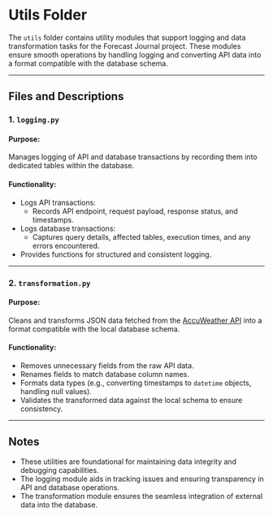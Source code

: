 # Utils Folder

The `utils` folder contains utility modules that support logging and data transformation tasks for the Forecast Journal project. These modules ensure smooth operations by handling logging and converting API data into a format compatible with the database schema.

---

## Files and Descriptions

### 1. `logging.py`

#### Purpose:
Manages logging of API and database transactions by recording them into dedicated tables within the database.

#### Functionality:
- Logs API transactions:
  - Records API endpoint, request payload, response status, and timestamps.
- Logs database transactions:
  - Captures query details, affected tables, execution times, and any errors encountered.
- Provides functions for structured and consistent logging.
---

### 2. `transformation.py`

#### Purpose:
Cleans and transforms JSON data fetched from the [AccuWeather API](https://developer.accuweather.com/) into a format compatible with the local database schema.

#### Functionality:
- Removes unnecessary fields from the raw API data.
- Renames fields to match database column names.
- Formats data types (e.g., converting timestamps to `datetime` objects, handling null values).
- Validates the transformed data against the local schema to ensure consistency.
---

## Notes
- These utilities are foundational for maintaining data integrity and debugging capabilities.
- The logging module aids in tracking issues and ensuring transparency in API and database operations.
- The transformation module ensures the seamless integration of external data into the database.